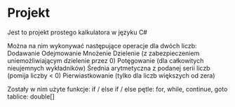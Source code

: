 # Projekt
Jest to projekt prostego kalkulatora w języku C#

Można na nim wykonywać następujące operacje dla dwóch liczb: 
Dodawanie
Odejmowanie
Mnożenie
Dzielenie (z zabezpieczeniem uniemożliwiającym dzielenie przez 0)
Potęgowanie (dla całkowitych nieujemnych wykładników)
Średnia arytmetyczna z podanej serii liczb (pomija liczby < 0)
Pierwiastkowanie (tylko dla liczb większych od zera)

Zostały w nim użyte funkcje: 
if / else if / else
pętle: for, while, continue, goto 
tablice: double[] 





